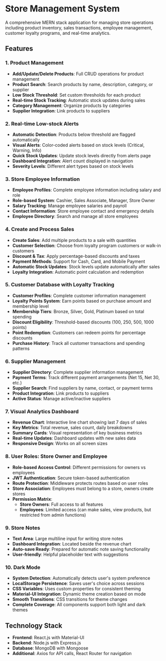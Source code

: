 # Store Management System

A comprehensive MERN stack application for managing store operations including product inventory, sales transactions, employee management, customer loyalty programs, and real-time analytics.

## Features

### 1. Product Management
- **Add/Update/Delete Products**: Full CRUD operations for product management
- **Product Search**: Search products by name, description, category, or supplier
- **Low Stock Threshold**: Set custom thresholds for each product
- **Real-time Stock Tracking**: Automatic stock updates during sales
- **Category Management**: Organize products by categories
- **Supplier Integration**: Link products to suppliers

### 2. Real-time Low-stock Alerts
- **Automatic Detection**: Products below threshold are flagged automatically
- **Visual Alerts**: Color-coded alerts based on stock levels (Critical, Warning, Info)
- **Quick Stock Updates**: Update stock levels directly from alerts page
- **Dashboard Integration**: Alert count displayed in navigation
- **Severity Levels**: Different alert types based on stock levels

### 3. Store Employee Information
- **Employee Profiles**: Complete employee information including salary and role
- **Role-based System**: Cashier, Sales Associate, Manager, Store Owner
- **Salary Tracking**: Manage employee salaries and payroll
- **Contact Information**: Store employee contact and emergency details
- **Employee Directory**: Search and manage all store employees

### 4. Create and Process Sales
- **Create Sales**: Add multiple products to a sale with quantities
- **Customer Selection**: Choose from loyalty program customers or walk-in customers
- **Discount & Tax**: Apply percentage-based discounts and taxes
- **Payment Methods**: Support for Cash, Card, and Mobile Payment
- **Automatic Stock Updates**: Stock levels update automatically after sales
- **Loyalty Integration**: Automatic point calculation and redemption

### 5. Customer Database with Loyalty Tracking
- **Customer Profiles**: Complete customer information management
- **Loyalty Points System**: Earn points based on purchase amount and membership level
- **Membership Tiers**: Bronze, Silver, Gold, Platinum based on total spending
- **Discount Eligibility**: Threshold-based discounts (100, 250, 500, 1000 points)
- **Point Redemption**: Customers can redeem points for percentage discounts
- **Purchase History**: Track all customer transactions and spending patterns

### 6. Supplier Management
- **Supplier Directory**: Complete supplier information management
- **Payment Terms**: Track different payment arrangements (Net 15, Net 30, etc.)
- **Supplier Search**: Find suppliers by name, contact, or payment terms
- **Product Integration**: Link products to suppliers
- **Active Status**: Manage active/inactive suppliers

### 7. Visual Analytics Dashboard
- **Revenue Chart**: Interactive line chart showing last 7 days of sales
- **Key Metrics**: Total revenue, sales count, daily breakdowns
- **Summary Cards**: Visual representation of key business metrics
- **Real-time Updates**: Dashboard updates with new sales data
- **Responsive Design**: Works on all screen sizes

### 8. User Roles: Store Owner and Employee
- **Role-based Access Control**: Different permissions for owners vs employees
- **JWT Authentication**: Secure token-based authentication
- **Route Protection**: Middleware protects routes based on user roles
- **Store Association**: Employees must belong to a store, owners create stores
- **Permission Matrix**: 
  - **Store Owners**: Full access to all features
  - **Employees**: Limited access (can make sales, view products, but restricted from admin functions)

### 9. Store Notes
- **Text Area**: Large multiline input for writing store notes
- **Dashboard Integration**: Located beside the revenue chart
- **Auto-save Ready**: Prepared for automatic note saving functionality
- **User-friendly**: Helpful placeholder text with suggestions

### 10. Dark Mode
- **System Detection**: Automatically detects user's system preference
- **LocalStorage Persistence**: Saves user's choice across sessions
- **CSS Variables**: Uses custom properties for consistent theming
- **Material-UI Integration**: Dynamic theme creation based on mode
- **Smooth Transitions**: CSS transitions for theme changes
- **Complete Coverage**: All components support both light and dark themes

## Technology Stack

- **Frontend**: React.js with Material-UI
- **Backend**: Node.js with Express.js
- **Database**: MongoDB with Mongoose
- **Additional**: Axios for API calls, React Router for navigation
